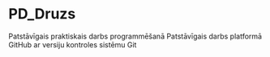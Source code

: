 # PD_Druzs
Patstāvīgais praktiskais darbs programmēšanā
Patstāvīgais darbs platformā GitHub ar versiju kontroles sistēmu Git
